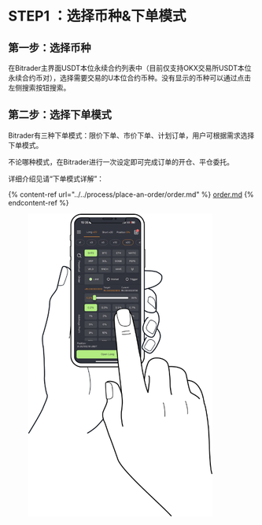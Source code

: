 # STEP1 ：选择币种&下单模式

## 第一步：选择币种

在Bitrader主界面USDT本位永续合约列表中（目前仅支持OKX交易所USDT本位永续合约币对），选择需要交易的U本位合约币种。没有显示的币种可以通过点击左侧搜索按钮搜索。

## 第二步：选择下单模式

Bitrader有三种下单模式：限价下单、市价下单、计划订单，用户可根据需求选择下单模式。

不论哪种模式，在Bitrader进行一次设定即可完成订单的开仓、平仓委托。

详细介绍见请“下单模式详解”：

{% content-ref url="../../process/place-an-order/order.md" %}
[order.md](../../process/place-an-order/order.md)
{% endcontent-ref %}

<figure><img src="../../../.gitbook/assets/Hands Example.png" alt="" width="375"><figcaption></figcaption></figure>
